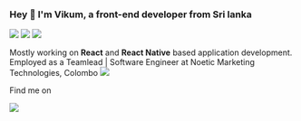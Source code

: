 ### Hey 🤘 I'm Vikum, a front-end developer from Sri lanka
<img src="https://img.icons8.com/color/48/000000/javascript.png"/> <img src="https://img.icons8.com/color/48/000000/typescript.png"/> <img src="https://img.icons8.com/dusk/48/000000/docker.png"/>

Mostly working on **React** and **React Native** based application development.
Employed as a Teamlead | Software Engineer at Noetic Marketing Technologies, Colombo 
<a href="https://github.com/vikum-noetic" target="_blank">
  <img src="https://img.icons8.com/fluent/20/000000/github.png"/>
</a>

Find me on

<a href="https://www.linkedin.com/in/vikum-samaranayake-4ab99392/" target="_blank">
  <img src="https://img.icons8.com/fluent/48/000000/linkedin.png"/>
</a>
